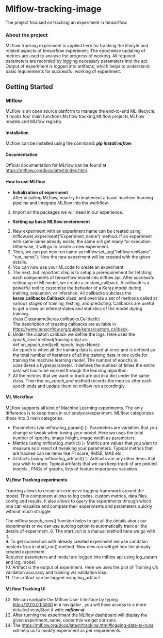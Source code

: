 # Mlflow-tracking-image
The project focused on tracking an experiment in tensorflow.

### About the project
MLflow tracking experiment is applied here for tracking the lifecyle and related aspects of tensorflow experiment. The epochwise updating of metrics are used to analyse the progress of working. All required parameters are recorded by logging necessary parameters into the api. Output of experiment is logged into artifacts, which helps to understand basic requirements for successful working of experiment.

## Getting Started
### Mlflow
MLflow is an open source platform to manage the end-to-end ML lifecycle. It hooks four main functions:MLflow tracking,MLflow projects,MLflow models and MLlfow registry.

#### Installation
MLflow can be installed using the command: 
**_pip install mlflow_**

#### Documentation
Official documentation for MLflow can be found at https://mlflow.org/docs/latest/index.html.

#### How to use MLflow
* **Initialization of experiment**    
After installing MLflow, now try to implement a basic machine learning pipeline and integrate MLflow into the workflow. 
1. Import all the packages we will need in our experience.
* **Setting up basic MLflow enviornment**   
2. New experiment with an experiment name can be created using mlflow.set_experiment("Experiment_name") method. If an experiment with same name already exists, the same will get ready for execution. Otherwise, it will go to create a new experiment.
3. Then, we can put new run name as mlflow.set_tag("mlflow.runName", "run_name"). Now the  new experiment will be created with the given details.
4. You can now use your MLcode to create an experiment.
5. The next, but important step is to setup a prerequirement for fetching each components of tensorflow model into mlflow api. After successful setting up of Ml model, we create a custom_callback. A callback is a powerful tool to customize the behavior of a Keras model during training, evaluation, or inference. All callbacks subclass the **keras.callbacks.Callback** class, and override a set of methods called at various stages of training, testing, and predicting. Callbacks are useful to get a view on internal states and statistics of the model during training.   
  class Classname(keras.callbacks.Callback):    
The description of creating callbacks are avilable in https://www.tensorflow.org/guide/keras/custom_callback.
6. Under the custom callback we define the logs.  Here uses the _epoch_level method(training only)_ as:   
  def on_epoch_end(self, epoch, logs=None):    
An epoch is when all the training data is used at once and is defined as the total number of iterations of all the training data in one cycle for training the machine learning model. The number of epochs is considered a hyperparameter. It defines the number of times the entire data set has to be worked through the learning algorithm.   
7. All the metrics that we want to track are put in a dict under the same class. Then the _on_epoch_end_ method records the metrics after each epoch ends and update them on mlflow run accordingly.

#### ML Workflow
MLflow supports all kind of Machine Learning experiments. The only difference is to keep track in our analysis/experiment. MLflow categorizes these into 3 main categories:   
* Parameters (via mlflow.log_param() )- Parameters are variables that you change or tweak when tuning your model. Here we uses the total number of epochs, image height, image width as parameters.
* Metrics (using mlflow.log_metric() )- Metrics are values that you want to measure as a result of tweaking your parameters. Typical metrics that are tracked can be items like F1 score, RMSE, MAE etc.
* Artifacts (using mlflow.log_artifact() )- Artifacts are any other items that you wish to store. Typical artifacts that we can keep track of are pickled models , PNGs of graphs, lists of feature importance variables.    

#### MLflow Tracking experiments
Tracking allows to create an extensive logging framework around the model. This component allows to log codes, custom metrics, data files, config and results. It also allows to query the experiments through which one can visualize and compare their experiments and parameters quickly without much struggle. 

The mlflow.search_runs() function helps to get all the details about our experiments or we can use autolog option to automatically track all the details of experiment. 8. The start_run is a manual method here we go with it.   
9. To get connection with already created experiment we use condition nested=True in start_run() method. Now new run will get into the already created experiment.   
Required parameters and model are logged into mlflow api using log_param and log_model.    
10. Artifact is the output of experiment. Here we uses the plot of Training v/s validation accuracy and training v/s validation loss.    
11. The artifact can be logged using log_artifact.

#### MLflow Tracking UI
12. We can navigate the Mlflow User Interface by typing http://127.0.0.1:5000 in a navigator , you will have access to a more detailed view,Start it with:
**_mlflow ui_**
13. After running the experiment the MLflow dashboard will display the given experiment_name, under this we get our runs.
14. The https://mlflow.org/docs/latest/tracking.html#logging-data-to-runs will help us to modify experiment as per requirements.
